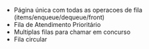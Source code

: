 - Página única com todas as operacoes de fila (items/enqueue/dequeue/front)
- Fila de Atendimento Prioritário 
- Multiplas filas para chamar em concurso
- Fila circular
